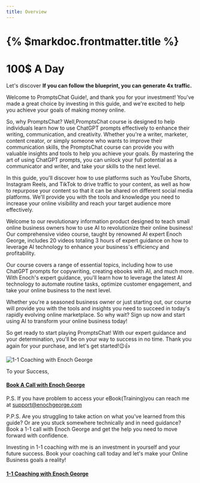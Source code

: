 ```yaml
---
title: Overview
---
```


# {% $markdoc.frontmatter.title %}


# 100$ A Day

Let's discover **If you can follow the blueprint, you can generate 4x traffic.**

Welcome to PromptsChat Guide!, and thank you for your investment! You've made a great choice by investing in this guide, and we're excited to help you achieve your goals of making money online.

So, why PromptsChat? Well,PromptsChat course is designed to help individuals learn how to use ChatGPT prompts effectively to enhance their writing, communication, and creativity. Whether you're a writer, marketer, content creator, or simply someone who wants to improve their communication skills, the PromptsChat course can provide you with valuable insights and tools to help you achieve your goals. By mastering the art of using ChatGPT prompts, you can unlock your full potential as a communicator and writer, and take your skills to the next level.

In this guide, you'll discover how to use platforms such as YouTube Shorts, Instagram Reels, and TikTok to drive traffic to your content, as well as how to repurpose your content so that it can be shared on different social media platforms. We'll provide you with the tools and knowledge you need to increase your online visibility and reach your target audience more effectively.

Welcome to our revolutionary information product designed to teach small online business owners how to use AI to revolutionize their online business! Our comprehensive video course, taught by renowned AI expert Enoch George, includes 20 videos totaling 3 hours of expert guidance on how to leverage AI technology to enhance your business's efficiency and profitability.

Our course covers a range of essential topics, including how to use ChatGPT prompts for copywriting, creating ebooks with AI, and much more. With Enoch's expert guidance, you'll learn how to leverage the latest AI technology to automate routine tasks, optimize customer engagement, and take your online business to the next level.

Whether you're a seasoned business owner or just starting out, our course will provide you with the tools and insights you need to succeed in today's rapidly evolving online marketplace. So why wait? Sign up now and start using AI to transform your online business today!

So get ready to start playing PromptsChat! With our expert guidance and your determination, you'll be on your way to success in no time. Thank you again for your purchase, and let's get started!😉👍

![1-1 Coaching with Enoch George](https://trafficbingoassets.s3.us-east-2.amazonaws.com/enochgeorge150x150.jpeg)

To your Success, 

#### [Book A Call with Enoch George](https://buildbusiness.online/courses/youtube-secrets/)  

P.S. If you have problem to access your eBook(Training)you can reach me at support@enochgeorge.com

P.P.S. Are you struggling to take action on what you've learned from this guide? Or are you stuck somewhere technically and in need guidance? Book a 1-1 call with Enoch George and get the help you need to move forward with confidence.

Investing in 1-1 coaching with me is an investment in yourself and your future success. Book your coaching call today and let's make your Online Business goals a reality!

#### [1-1 Coaching with Enoch George](https://buildbusiness.online/courses/youtube-secrets/)  
